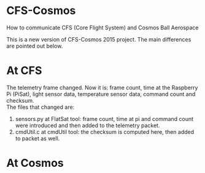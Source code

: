 # CFS-Cosmos
How to communicate CFS (Core Flight System) and Cosmos Ball Aerospace

This is a new version of CFS-Cosmos 2015 project. The main differences are pointed out below.

# At CFS
The telemetry frame changed. Now it is: frame count, time at the Raspberry Pi (PiSat), light sensor data, temperature sensor data, command count and checksum. <br />
The files that changed are:
1. sensors.py at FlatSat tool: frame count, time at pi and command count were introduced and then added to the telemetry packet.
2. cmdUtil.c at cmdUtil tool: the checksum is computed here, then added to packet as well.

# At Cosmos
